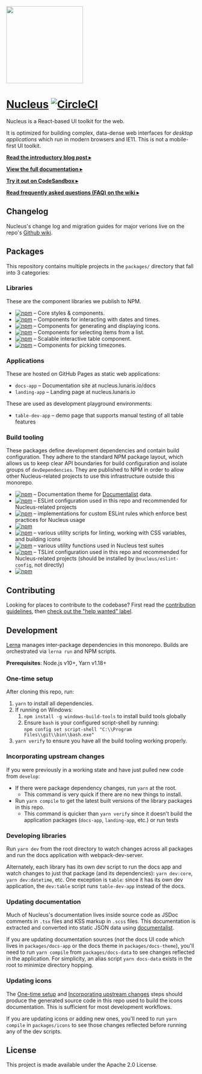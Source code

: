 <img height="204" src="https://cloud.githubusercontent.com/assets/464822/20228152/d3f36dc2-a804-11e6-80ff-51ada2d13ea7.png">

# [Nucleus](http://nucleus.lunaris.io/) [![CircleCI](https://circleci.com/gh/palantir/blueprint/tree/develop.svg?style=svg)](https://circleci.com/gh/palantir/workflows/blueprint)

Nucleus is a React-based UI toolkit for the web.

It is optimized for building complex, data-dense web interfaces for _desktop applications_ which run in modern browsers and IE11. This is not a mobile-first UI toolkit.

[**Read the introductory blog post ▸**](https://medium.com/@palantir/scaling-product-design-with-blueprint-25492827bb4a)

[**View the full documentation ▸**](http://nucleus.lunaris.io/docs)

[**Try it out on CodeSandbox ▸**](https://codesandbox.io/s/blueprint-sandbox-et9xy)

[**Read frequently asked questions (FAQ) on the wiki ▸**](https://github.com/palantir/blueprint/wiki/Frequently-Asked-Questions)

## Changelog

Nucleus's change log and migration guides for major verions live on the repo's [Github wiki](https://github.com/palantir/blueprint/wiki/3.x-Changelog).

## Packages

This repository contains multiple projects in the `packages/` directory that fall into 3 categories:

### Libraries

These are the component libraries we publish to NPM.

-   [![npm](https://img.shields.io/npm/v/@nucleus/core.svg?label=@nucleus/core)](https://www.npmjs.com/package/@nucleus/core) &ndash; Core styles & components.
-   [![npm](https://img.shields.io/npm/v/@nucleus/datetime.svg?label=@nucleus/datetime)](https://www.npmjs.com/package/@nucleus/datetime) &ndash; Components for interacting with dates and times.
-   [![npm](https://img.shields.io/npm/v/@nucleus/icons.svg?label=@nucleus/icons)](https://www.npmjs.com/package/@nucleus/icons) &ndash; Components for generating and displaying icons.
-   [![npm](https://img.shields.io/npm/v/@nucleus/select.svg?label=@nucleus/select)](https://www.npmjs.com/package/@nucleus/select) &ndash; Components for selecting items from a list.
-   [![npm](https://img.shields.io/npm/v/@nucleus/table.svg?label=@nucleus/table)](https://www.npmjs.com/package/@nucleus/table) &ndash; Scalable interactive table component.
-   [![npm](https://img.shields.io/npm/v/@nucleus/timezone.svg?label=@nucleus/timezone)](https://www.npmjs.com/package/@nucleus/timezone) &ndash; Components for picking timezones.

### Applications

These are hosted on GitHub Pages as static web applications:

-   `docs-app` &ndash; Documentation site at nucleus.lunaris.io/docs
-   `landing-app` &ndash; Landing page at nucleus.lunaris.io

These are used as development playground environments:

-   `table-dev-app` &ndash; demo page that supports manual testing of all table features

### Build tooling

These packages define development dependencies and contain build configuration. They adhere to the standard NPM package layout, which allows us to keep clear API boundaries for build configuration and isolate groups of `devDependencies`. They are published to NPM in order to allow other Nucleus-related projects to use this infrastructure outside this monorepo.

-   [![npm](https://img.shields.io/npm/v/@nucleus/docs-theme.svg?label=@nucleus/docs-theme)](https://www.npmjs.com/package/@nucleus/docs-theme) &ndash; Documentation theme for [Documentalist](https://github.com/palantir/documentalist) data.
-   [![npm](https://img.shields.io/npm/v/@nucleus/eslint-config.svg?label=@nucleus/eslint-config)](https://www.npmjs.com/package/@nucleus/eslint-config) &ndash; ESLint configuration used in this repo and recommended for Nucleus-related projects
-   [![npm](https://img.shields.io/npm/v/@nucleus/eslint-plugin.svg?label=@nucleus/eslint-plugin)](https://www.npmjs.com/package/@nucleus/eslint-plugin) &ndash; implementations for custom ESLint rules which enforce best practices for Nucleus usage
-   [![npm](https://img.shields.io/npm/v/@nucleus/karma-build-scripts.svg?label=@nucleus/karma-build-scripts)](https://www.npmjs.com/package/@nucleus/karma-build-scripts)
-   [![npm](https://img.shields.io/npm/v/@nucleus/node-build-scripts.svg?label=@nucleus/node-build-scripts)](https://www.npmjs.com/package/@nucleus/node-build-scripts) &ndash; various utility scripts for linting, working with CSS variables, and building icons
-   [![npm](https://img.shields.io/npm/v/@nucleus/test-commons.svg?label=@nucleus/test-commons)](https://www.npmjs.com/package/@nucleus/test-commons) &ndash; various utility functions used in Nucleus test suites
-   [![npm](https://img.shields.io/npm/v/@nucleus/tslint-config.svg?label=@nucleus/tslint-config)](https://www.npmjs.com/package/@nucleus/tslint-config) &ndash; TSLint configuration used in this repo and recommended for Nucleus-related projects (should be installed by `@nucleus/eslint-config`, not directly)
-   [![npm](https://img.shields.io/npm/v/@nucleus/webpack-build-scripts.svg?label=@nucleus/webpack-build-scripts)](https://www.npmjs.com/package/@nucleus/webpack-build-scripts)

## Contributing

Looking for places to contribute to the codebase?
First read the [contribution guidelines](https://github.com/palantir/blueprint/blob/develop/CONTRIBUTING.md),
then [check out the "help wanted" label](https://github.com/palantir/blueprint/labels/help%20wanted).

## Development

[Lerna](https://lerna.js.org/) manages inter-package dependencies in this monorepo.
Builds are orchestrated via `lerna run` and NPM scripts.

**Prerequisites**: Node.js v10+, Yarn v1.18+

### One-time setup

After cloning this repo, run:

1. `yarn` to install all dependencies.
1. If running on Windows:
    1. `npm install -g windows-build-tools` to install build tools globally
    1. Ensure `bash` is your configured script-shell by running:<br />
       `npm config set script-shell "C:\\Program Files\\git\\bin\\bash.exe"`
1. `yarn verify` to ensure you have all the build tooling working properly.

### Incorporating upstream changes

If you were previously in a working state and have just pulled new code from `develop`:

-   If there were package dependency changes, run `yarn` at the root.
    -   This command is very quick if there are no new things to install.
-   Run `yarn compile` to get the latest built versions of the library packages in this repo.
    -   This command is quicker than `yarn verify` since it doesn't build the application packages (`docs-app`, `landing-app`, etc.) or run tests

### Developing libraries

Run `yarn dev` from the root directory to watch changes across all packages and run the docs application with webpack-dev-server.

Alternately, each library has its own dev script to run the docs app and watch changes to just that package (and its dependencies): `yarn dev:core`, `yarn dev:datetime`, etc.
One exception is `table`: since it has its own dev application, the `dev:table` script runs `table-dev-app` instead of the docs.

### Updating documentation

Much of Nucleus's documentation lives inside source code as JSDoc comments in `.tsx` files and KSS markup in `.scss` files. This documentation is extracted and converted into static JSON data using [documentalist](https://github.com/palantir/documentalist/).

If you are updating documentation sources (_not_ the docs UI code which lives in `packages/docs-app` or the docs theme in `packages/docs-theme`), you'll need to run `yarn compile` from `packages/docs-data` to see changes reflected in the application. For simplicity, an alias script `yarn docs-data` exists in the root to minimize directory hopping.

### Updating icons

The [One-time setup](#one-time-setup) and [Incorporating upstream changes](#incorporating-upstream-changes) steps should produce the generated
source code in this repo used to build the icons documentation. This is sufficient for most development workflows.

If you are updating icons or adding new ones, you'll need to run `yarn compile` in `packages/icons` to see those changes reflected before
running any of the dev scripts.

## License

This project is made available under the Apache 2.0 License.
